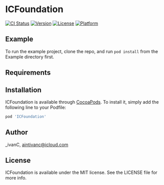 # ICFoundation

[![CI Status](http://img.shields.io/travis/IvanChan/ICFoundation.svg?style=flat)](https://travis-ci.org/IvanChan/ICFoundation)
[![Version](https://img.shields.io/cocoapods/v/ICFoundation.svg?style=flat)](http://cocoapods.org/pods/ICFoundation)
[![License](https://img.shields.io/cocoapods/l/ICFoundation.svg?style=flat)](http://cocoapods.org/pods/ICFoundation)
[![Platform](https://img.shields.io/cocoapods/p/ICFoundation.svg?style=flat)](http://cocoapods.org/pods/ICFoundation)

## Example

To run the example project, clone the repo, and run `pod install` from the Example directory first.

## Requirements

## Installation

ICFoundation is available through [CocoaPods](http://cocoapods.org). To install
it, simply add the following line to your Podfile:

```ruby
pod 'ICFoundation'
```

## Author

_ivanC, aintivanc@icloud.com

## License

ICFoundation is available under the MIT license. See the LICENSE file for more info.
